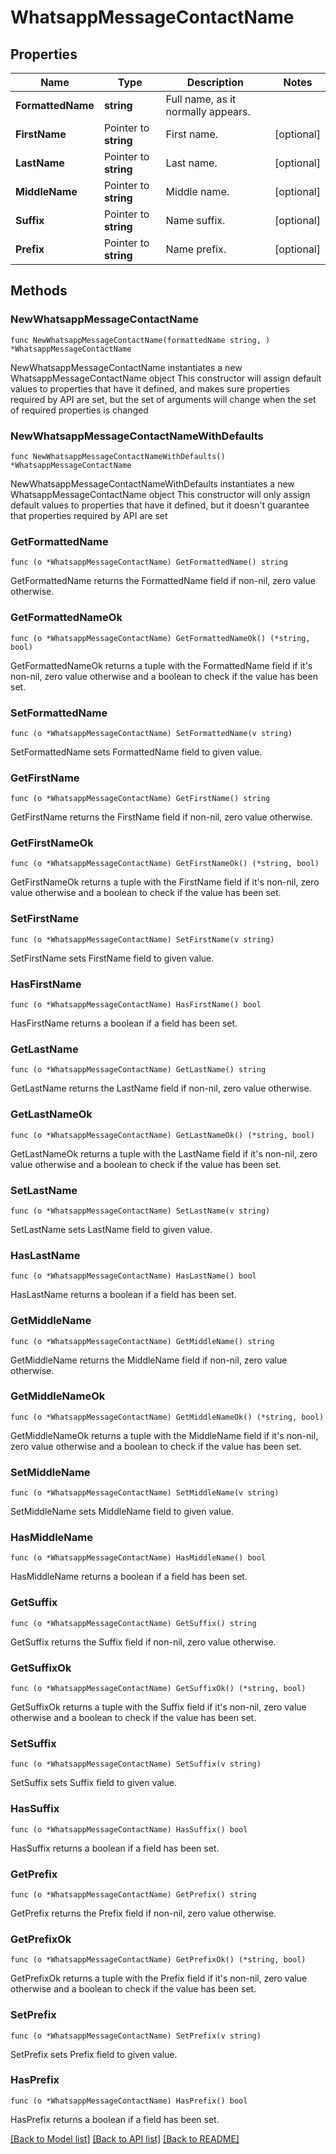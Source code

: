 # WhatsappMessageContactName

## Properties

Name | Type | Description | Notes
------------ | ------------- | ------------- | -------------
**FormattedName** | **string** | Full name, as it normally appears. | 
**FirstName** | Pointer to **string** | First name. | [optional] 
**LastName** | Pointer to **string** | Last name. | [optional] 
**MiddleName** | Pointer to **string** | Middle name. | [optional] 
**Suffix** | Pointer to **string** | Name suffix. | [optional] 
**Prefix** | Pointer to **string** | Name prefix. | [optional] 

## Methods

### NewWhatsappMessageContactName

`func NewWhatsappMessageContactName(formattedName string, ) *WhatsappMessageContactName`

NewWhatsappMessageContactName instantiates a new WhatsappMessageContactName object
This constructor will assign default values to properties that have it defined,
and makes sure properties required by API are set, but the set of arguments
will change when the set of required properties is changed

### NewWhatsappMessageContactNameWithDefaults

`func NewWhatsappMessageContactNameWithDefaults() *WhatsappMessageContactName`

NewWhatsappMessageContactNameWithDefaults instantiates a new WhatsappMessageContactName object
This constructor will only assign default values to properties that have it defined,
but it doesn't guarantee that properties required by API are set

### GetFormattedName

`func (o *WhatsappMessageContactName) GetFormattedName() string`

GetFormattedName returns the FormattedName field if non-nil, zero value otherwise.

### GetFormattedNameOk

`func (o *WhatsappMessageContactName) GetFormattedNameOk() (*string, bool)`

GetFormattedNameOk returns a tuple with the FormattedName field if it's non-nil, zero value otherwise
and a boolean to check if the value has been set.

### SetFormattedName

`func (o *WhatsappMessageContactName) SetFormattedName(v string)`

SetFormattedName sets FormattedName field to given value.


### GetFirstName

`func (o *WhatsappMessageContactName) GetFirstName() string`

GetFirstName returns the FirstName field if non-nil, zero value otherwise.

### GetFirstNameOk

`func (o *WhatsappMessageContactName) GetFirstNameOk() (*string, bool)`

GetFirstNameOk returns a tuple with the FirstName field if it's non-nil, zero value otherwise
and a boolean to check if the value has been set.

### SetFirstName

`func (o *WhatsappMessageContactName) SetFirstName(v string)`

SetFirstName sets FirstName field to given value.

### HasFirstName

`func (o *WhatsappMessageContactName) HasFirstName() bool`

HasFirstName returns a boolean if a field has been set.

### GetLastName

`func (o *WhatsappMessageContactName) GetLastName() string`

GetLastName returns the LastName field if non-nil, zero value otherwise.

### GetLastNameOk

`func (o *WhatsappMessageContactName) GetLastNameOk() (*string, bool)`

GetLastNameOk returns a tuple with the LastName field if it's non-nil, zero value otherwise
and a boolean to check if the value has been set.

### SetLastName

`func (o *WhatsappMessageContactName) SetLastName(v string)`

SetLastName sets LastName field to given value.

### HasLastName

`func (o *WhatsappMessageContactName) HasLastName() bool`

HasLastName returns a boolean if a field has been set.

### GetMiddleName

`func (o *WhatsappMessageContactName) GetMiddleName() string`

GetMiddleName returns the MiddleName field if non-nil, zero value otherwise.

### GetMiddleNameOk

`func (o *WhatsappMessageContactName) GetMiddleNameOk() (*string, bool)`

GetMiddleNameOk returns a tuple with the MiddleName field if it's non-nil, zero value otherwise
and a boolean to check if the value has been set.

### SetMiddleName

`func (o *WhatsappMessageContactName) SetMiddleName(v string)`

SetMiddleName sets MiddleName field to given value.

### HasMiddleName

`func (o *WhatsappMessageContactName) HasMiddleName() bool`

HasMiddleName returns a boolean if a field has been set.

### GetSuffix

`func (o *WhatsappMessageContactName) GetSuffix() string`

GetSuffix returns the Suffix field if non-nil, zero value otherwise.

### GetSuffixOk

`func (o *WhatsappMessageContactName) GetSuffixOk() (*string, bool)`

GetSuffixOk returns a tuple with the Suffix field if it's non-nil, zero value otherwise
and a boolean to check if the value has been set.

### SetSuffix

`func (o *WhatsappMessageContactName) SetSuffix(v string)`

SetSuffix sets Suffix field to given value.

### HasSuffix

`func (o *WhatsappMessageContactName) HasSuffix() bool`

HasSuffix returns a boolean if a field has been set.

### GetPrefix

`func (o *WhatsappMessageContactName) GetPrefix() string`

GetPrefix returns the Prefix field if non-nil, zero value otherwise.

### GetPrefixOk

`func (o *WhatsappMessageContactName) GetPrefixOk() (*string, bool)`

GetPrefixOk returns a tuple with the Prefix field if it's non-nil, zero value otherwise
and a boolean to check if the value has been set.

### SetPrefix

`func (o *WhatsappMessageContactName) SetPrefix(v string)`

SetPrefix sets Prefix field to given value.

### HasPrefix

`func (o *WhatsappMessageContactName) HasPrefix() bool`

HasPrefix returns a boolean if a field has been set.


[[Back to Model list]](../README.md#documentation-for-models) [[Back to API list]](../README.md#documentation-for-api-endpoints) [[Back to README]](../README.md)
